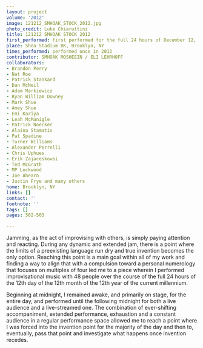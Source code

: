 ```yaml
---
layout: project
volume: '2012'
image: 121212_SMHOAK_STOCK_2012.jpg
photo_credit: Luke Chiaruttini
title: 121212 SMHOAK STOCK 2012
first_performed: first performed for the full 24 hours of December 12, 2012
place: Shea Stadium BK, Brooklyn, NY
times_performed: performed once in 2012
contributor: SMHOAK MOSHEEIN / ELI LEHRHOFF
collaborators:
- Brandon Perry
- Nat Roe
- Patrick Stankard
- Dan McNeil
- Adam Markiewicz
- Ryan William Downey
- Mark Shue
- Amey Shue
- Emi Kariya
- Leah McManigle
- Patrick Noecker
- Alaina Stamatis
- Pat Spadine
- Turner Williams
- Alexander Perrelli
- Chris Uphues
- Erik Zajaceskowsi
- Ted McGrath
- MP Lockwood
- Joe Ahearn
- Justin Frye and many others
home: Brooklyn, NY
links: []
contact: ''
footnote: ''
tags: []
pages: 502-503

---
```


Jamming, as the act of improvising with others, is simply paying attention and reacting. During any dynamic and extended jam, there is a point where the limits of a preexisting language run dry and true invention becomes the only option. Reaching this point is a main goal within all of my work and finding a way to align that with a compulsion toward a personal numerology that focuses on multiples of four led me to a piece wherein I performed improvisational music with 48 people over the course of the full 24 hours of the 12th day of the 12th month of the 12th year of the current millennium.

Beginning at midnight, I remained awake, and primarily on stage, for the entire day, and performed until the following midnight for both a live audience and a live-streamed one. The combination of ever-shifting accompaniment, extended performance, exhaustion and a constant audience in a regular performance space allowed me to reach a point where I was forced into the invention point for the majority of the day and then to, eventually, pass that point and investigate what happens once invention recedes.
